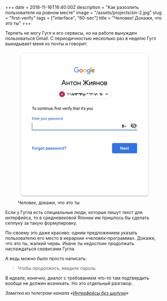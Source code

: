 +++
date = 2018-11-16T16:40:00Z
description = "Как разозлить пользователя на ровном месте"
image = "/assets/projects/sin-2.jpg"
slug = "first-verify"
tags = ["interface", "60-sec"]
title = "Человек! Докажи, что это ты"
+++

Терпеть не могу Гугл и его сервисы, но на работе вынужден пользоваться Gmail. С периодичностью несколько раз в неделю Гугл выкидывает меня из почты и говорит:

<div class="row">
<div class="col-xs-12 col-sm-8">
<figure>
  <img alt="Человек, докажи, что это ты" src="verify.jpg">
  <figcaption>Человек, докажи, что это ты</figcaption>
</figure>
</div>
</div>

Если у Гугла есть специальные люди, которые пишут текст для интерфейса, то в средневековой Японии им пришлось бы сделать сеппуку за такую формулировку.

По-своему это даже красиво: одним предложением указать пользователю его место в иерархии «человек-программа». Докажи, что это ты, жалкий червь. Иначе ты недостоин продолжать наслаждаться сервисами Гугла.

А ведь можно было просто написать:

> Чтобы продолжить, введите пароль

В идеале, конечно, диалог с требованием что-то там подтвердить вообще не должен возникать. Но это отдельный разговор.

<div class="row">
<div class="col-xs-12 col-sm-10 col-md-8"><p><em>Заметка из телеграм-канала <span class="nowrap"><i class="far fa-star color-sin"></i> «<a href="https://t.me/dangry">Интерфейсы без шелухи</a>»</span></em></p></div>
</div>

